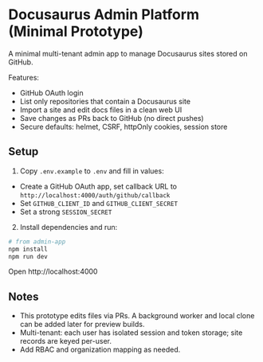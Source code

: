 # Docusaurus Admin Platform (Minimal Prototype)

A minimal multi-tenant admin app to manage Docusaurus sites stored on GitHub.

Features:
- GitHub OAuth login
- List only repositories that contain a Docusaurus site
- Import a site and edit docs files in a clean web UI
- Save changes as PRs back to GitHub (no direct pushes)
- Secure defaults: helmet, CSRF, httpOnly cookies, session store

## Setup

1. Copy `.env.example` to `.env` and fill in values:

- Create a GitHub OAuth app, set callback URL to `http://localhost:4000/auth/github/callback`
- Set `GITHUB_CLIENT_ID` and `GITHUB_CLIENT_SECRET`
- Set a strong `SESSION_SECRET`

2. Install dependencies and run:

```powershell
# from admin-app
npm install
npm run dev
```

Open http://localhost:4000

## Notes
- This prototype edits files via PRs. A background worker and local clone can be added later for preview builds.
- Multi-tenant: each user has isolated session and token storage; site records are keyed per-user.
- Add RBAC and organization mapping as needed.
